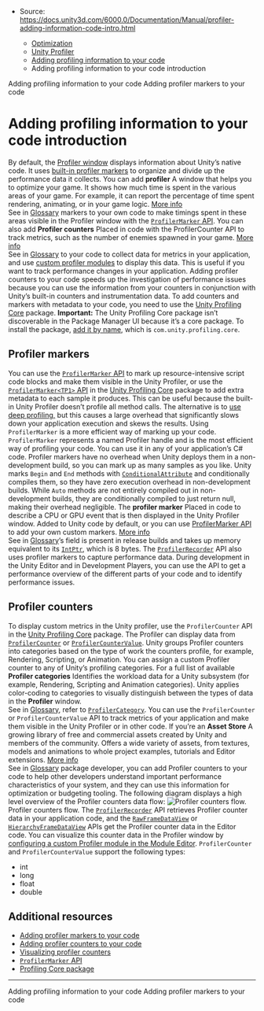 * Source: https://docs.unity3d.com/6000.0/Documentation/Manual/profiler-adding-information-code-intro.html

  * [Optimization](https://docs.unity3d.com/6000.0/Documentation/Manual/analysis.html)
  * [Unity Profiler](https://docs.unity3d.com/6000.0/Documentation/Manual/Profiler.html)
  * [Adding profiling information to your code](https://docs.unity3d.com/6000.0/Documentation/Manual/profiler-adding-information-code.html)
  * Adding profiling information to your code introduction


[](https://docs.unity3d.com/6000.0/Documentation/Manual/profiler-adding-information-code.html)
Adding profiling information to your code
[](https://docs.unity3d.com/6000.0/Documentation/Manual/profiler-add-markers-code.html)
Adding profiler markers to your code
# Adding profiling information to your code introduction
By default, the [Profiler window](https://docs.unity3d.com/6000.0/Documentation/Manual/ProfilerWindow.html) displays information about Unity’s native code. It uses [built-in profiler markers](https://docs.unity3d.com/6000.0/Documentation/Manual/profiler-markers.html) to organize and divide up the performance data it collects.
You can add **profiler** A window that helps you to optimize your game. It shows how much time is spent in the various areas of your game. For example, it can report the percentage of time spent rendering, animating, or in your game logic. [More info](https://docs.unity3d.com/6000.0/Documentation/Manual/Profiler.html)  
See in [Glossary](https://docs.unity3d.com/6000.0/Documentation/Manual/Glossary.html#Profiler) markers to your own code to make timings spent in these areas visible in the Profiler window with the [`ProfilerMarker` API](https://docs.unity3d.com/6000.0/Documentation/ScriptReference/Unity.Profiling.ProfilerMarker.html).
You can also add **Profiler counters** Placed in code with the ProfilerCounter API to track metrics, such as the number of enemies spawned in your game. [More info](https://docs.unity3d.com/Packages/com.unity.profiling.core@latest/index.html?subfolder=/manual/profilercounter-guide.html)  
See in [Glossary](https://docs.unity3d.com/6000.0/Documentation/Manual/Glossary.html#Profilercounter) to your code to collect data for metrics in your application, and use [custom profiler modules](https://docs.unity3d.com/6000.0/Documentation/Manual/profiler-creating-custom-modules.html) to display this data. This is useful if you want to track performance changes in your application. Adding profiler counters to your code speeds up the investigation of performance issues because you can use the information from your counters in conjunction with Unity’s built-in counters and instrumentation data.
To add counters and markers with metadata to your code, you need to use the [Unity Profiling Core](https://docs.unity3d.com/Packages/com.unity.profiling.core@latest?subfolder=/manual/index.html) package.
**Important:** The Unity Profiling Core package isn’t discoverable in the Package Manager UI because it’s a core package. To install the package, [add it by name](https://docs.unity3d.com/6000.0/Documentation/Manual/upm-ui-quick.html), which is `com.unity.profiling.core`. 
## Profiler markers
You can use the [`ProfilerMarker` API](https://docs.unity3d.com/6000.0/Documentation/ScriptReference/Unity.Profiling.ProfilerMarker.html) to mark up resource-intensive script code blocks and make them visible in the Unity Profiler, or use the [`ProfilerMarker<TP1>` API](https://docs.unity3d.com/Packages/com.unity.profiling.core@1.0/api/Unity.Profiling.ProfilerMarker-1.html) in the [Unity Profiling Core](https://docs.unity3d.com/Packages/com.unity.profiling.core@latest) package to add extra metadata to each sample it produces.
This can be useful because the built-in Unity Profiler doesn’t profile all method calls. The alternative is to [use deep profiling,](https://docs.unity3d.com/6000.0/Documentation/Manual/profiler-deep-profiling.html) but this causes a large overhead that significantly slows down your application execution and skews the results. Using `ProfilerMarker` is a more efficient way of marking up your code.
`ProfilerMarker` represents a named Profiler handle and is the most efficient way of profiling your code. You can use it in any of your application’s C# code.
Profiler markers have no overhead when Unity deploys them in a non-development build, so you can mark up as many samples as you like. 
Unity marks `Begin` and `End` methods with [`ConditionalAttribute`](https://learn.microsoft.com/en-us/dotnet/api/system.diagnostics.conditionalattribute?view=net-8.0) and conditionally compiles them, so they have zero execution overhead in non-development builds. While `Auto` methods are not entirely compiled out in non-development builds, they are conditionally compiled to just return null, making their overhead negligible. The **profiler marker** Placed in code to describe a CPU or GPU event that is then displayed in the Unity Profiler window. Added to Unity code by default, or you can use [ProfilerMarker API](https://docs.unity3d.com/Packages/com.unity.profiling.core@latest/index.html?subfolder=/manual/profilermarker-guide.html) to add your own custom markers. [More info](https://docs.unity3d.com/6000.0/Documentation/Manual/profiler-markers.html)  
See in [Glossary](https://docs.unity3d.com/6000.0/Documentation/Manual/Glossary.html#Profilermarker)’s field is present in release builds and takes up memory equivalent to its [`IntPtr`](https://learn.microsoft.com/en-us/dotnet/api/system.intptr?view=net-8.0), which is 8 bytes.
The [`ProfilerRecorder`](https://docs.unity3d.com/6000.0/Documentation/ScriptReference/Unity.Profiling.ProfilerRecorder.html) API also uses profiler markers to capture performance data. During development in the Unity Editor and in Development Players, you can use the API to get a performance overview of the different parts of your code and to identify performance issues.
## Profiler counters
To display custom metrics in the Unity profiler, use the `ProfilerCounter` API in the [Unity Profiling Core](https://docs.unity3d.com/Packages/com.unity.profiling.core@latest?subfolder=/manual/index.html) package. The Profiler can display data from [`ProfilerCounter`](https://docs.unity3d.com/Packages/com.unity.profiling.core@1.0/api/Unity.Profiling.ProfilerCounter-1.html) or [`ProfilerCounterValue`](https://docs.unity3d.com/Packages/com.unity.profiling.core@1.0/api/Unity.Profiling.ProfilerCounterValue-1.html).
Unity groups Profiler counters into categories based on the type of work the counters profile, for example, Rendering, Scripting, or Animation. You can assign a custom Profiler counter to any of Unity’s profiling categories. For a full list of available **Profiler categories** Identifies the workload data for a Unity subsystem (for example, Rendering, Scripting and Animation categories). Unity applies color-coding to categories to visually distinguish between the types of data in the **Profiler** window.  
See in [Glossary](https://docs.unity3d.com/6000.0/Documentation/Manual/Glossary.html#Profilercategory), refer to [`ProfilerCategory`](https://docs.unity3d.com/6000.0/Documentation/ScriptReference/Unity.Profiling.ProfilerCategory.html).
You can use the `ProfilerCounter` or `ProfilerCounterValue` API to track metrics of your application and make them visible in the Unity Profiler or in other code. If you’re an **Asset Store** A growing library of free and commercial assets created by Unity and members of the community. Offers a wide variety of assets, from textures, models and animations to whole project examples, tutorials and Editor extensions. [More info](https://docs.unity3d.com/6000.0/Documentation/Manual/AssetStore.html)  
See in [Glossary](https://docs.unity3d.com/6000.0/Documentation/Manual/Glossary.html#AssetStore) package developer, you can add Profiler counters to your code to help other developers understand important performance characteristics of your system, and they can use this information for optimization or budgeting tooling.
The following diagram displays a high level overview of the Profiler counters data flow: 
![Profiler counters flow.](https://docs.unity3d.com/6000.0/Documentation/uploads/Main/profiler-counter-diagram.png) Profiler counters flow.
The [`ProfilerRecorder`](https://docs.unity3d.com/6000.0/Documentation/ScriptReference/Unity.Profiling.ProfilerRecorder.html) API retrieves Profiler counter data in your application code, and the [`RawFrameDataView`](https://docs.unity3d.com/6000.0/Documentation/ScriptReference/Profiling.RawFrameDataView.html) or [`HierarchyFrameDataView`](https://docs.unity3d.com/6000.0/Documentation/ScriptReference/Profiling.HierarchyFrameDataView.html) APIs get the Profiler counter data in the Editor code. You can visualize this counter data in the Profiler window by [configuring a custom Profiler module in the Module Editor](https://docs.unity3d.com/6000.0/Documentation/Manual/profiler-creating-custom-counters.html).
`ProfilerCounter` and `ProfilerCounterValue` support the following types:
  * int
  * long
  * float
  * double


## Additional resources
  * [Adding profiler markers to your code](https://docs.unity3d.com/6000.0/Documentation/Manual/profiler-add-markers-code.html)
  * [Adding profiler counters to your code](https://docs.unity3d.com/6000.0/Documentation/Manual/profiler-add-counters-code.html)
  * [Visualizing profiler counters](https://docs.unity3d.com/6000.0/Documentation/Manual/profiler-creating-custom-counters.html)
  * [`ProfilerMarker` API](https://docs.unity3d.com/6000.0/Documentation/ScriptReference/Unity.Profiling.ProfilerMarker.html)
  * [Profiling Core package](https://docs.unity3d.com/Packages/com.unity.profiling.core@latest)


* * *
[](https://docs.unity3d.com/6000.0/Documentation/Manual/profiler-adding-information-code.html)
Adding profiling information to your code
[](https://docs.unity3d.com/6000.0/Documentation/Manual/profiler-add-markers-code.html)
Adding profiler markers to your code
